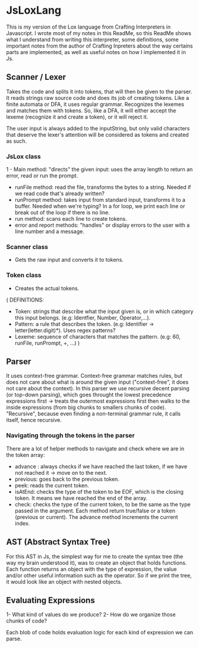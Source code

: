 # JsLoxLang

This is my version of the Lox language from Crafting Interpreters in Javascript.
I wrote most of my notes in this ReadMe, so this ReadMe shows what I understand from writing this interpreter,
some definitions, some important notes from the author of Crafting Inpreters about the way certains parts are implemented, 
as well as useful notes on how I implemented it in Js.

## Scanner / Lexer

Takes the code and splits it into tokens, that will then be given to the parser. 
It reads strings raw source code and does its job of creating tokens.
Like a finite automata or DFA, it uses regular grammar. Recognizes the lexemes and matches them with tokens. 
So, like a DFA, it will either accept the lexeme (recognize it and create a token), or it will reject it.

The user input is always added to the inputString, but only valid characters that deserve the lexer's attention
will be considered as tokens and created as such.

### JsLox class
1 - Main method: "directs" the given input: uses the array length to return an error, read or run the prompt.
  - runFile method: read the file, transforms the bytes to a string. Needed if we read code that's already written?
  - runPrompt method: takes input from standard input, transforms it to a buffer. Needed when we're typing?
    In a for loop, we print each line or break out of the loop if there is no line.
  - run method: scans each line to create tokens.
  - error and report methods: "handles" or display errors to the user with a line number and a message.

### Scanner class
- Gets the raw input and converts it to tokens.

### Token class
- Creates the actual tokens.

(
  DEFINITIONS:
  - Token: strings that describe what the input given is, or in which category this input belongs. (e.g: Identfier, Number, Operator,...).
  - Pattern: a rule that describes the token. (e.g: Identifier -> letter(letter.digit)*). Uses regex patterns?
  - Lexeme: sequence of characters that matches the pattern. (e.g: 60, runFile, runPrompt, +, ...)
)

## Parser

It uses context-free grammar. Context-free grammar matches rules, but does not care about what is around the given input ("context-free",
it does not care about the context).
In this parser we use recursive decent parsing (or top-down parsing), which goes throught the lowest precedence expressions first ->
treats the outermost expressions first then walks to the inside expressions (from big chunks to smallers chunks of code).
"Recursive", because even finding a non-terminal grammar rule, it calls itself, hence recursive.

### Navigating through the tokens in the parser

There are a lot of helper methods to navigate and check where we are in the token array:
  - advance : always checks if we have reached the last token, if we have not reached it -> move on to the next.
  - previous: goes back to the previous token.
  - peek: reads the current token.
  - isAtEnd: checks the type of the token to be EOF, which is the closing token. It means we have reached the end of the array.
  - check: checks the type of the current token, to be the same as the type passed in the argument.
Each method return true/false or a token (previous or current). The advance method increments the current index.

## AST (Abstract Syntax Tree)

For this AST in Js, the simplest way for me to create the syntax tree (the way my brain understood it), was to create an
object that holds functions. Each function returns an object with the type of expression, the value and/or other useful information
such as the operator.
So if we print the tree, it would look like an object with nested objects.

## Evaluating Expressions

1- What kind of values do we produce?
2- How do we organize those chunks of code?

Each blob of code holds evaluation logic for each kind of expression we can parse.
